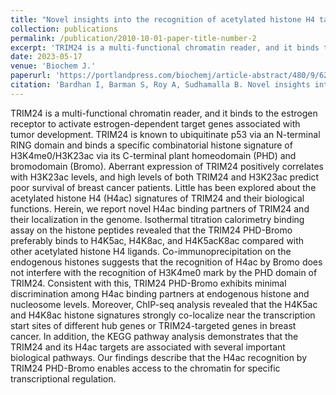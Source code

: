 ```yaml
---
title: "Novel insights into the recognition of acetylated histone H4 tail by the TRIM24 PHD-Bromo module "
collection: publications
permalink: /publication/2010-10-01-paper-title-number-2
excerpt: 'TRIM24 is a multi-functional chromatin reader, and it binds to the estrogen receptor to activate estrogen-dependent target genes associated with tumor development. TRIM24 is known to ubiquitinate p53 via an N-terminal RING domain and binds a specific combinatorial histone signature of H3K4me0/H3K23ac via its C-terminal plant homeodomain (PHD) and bromodomain (Bromo). Aberrant expression of TRIM24 positively correlates with H3K23ac levels, and high levels of both TRIM24 and H3K23ac predict poor survival of breast cancer patients. Little has been explored about the acetylated histone H4 (H4ac) signatures of TRIM24 and their biological functions. Herein, we report novel H4ac binding partners of TRIM24 and their localization in the genome. Isothermal titration calorimetry binding assay on the histone peptides revealed that the TRIM24 PHD-Bromo preferably binds to H4K5ac, H4K8ac, and H4K5acK8ac compared with other acetylated histone H4 ligands. Co-immunoprecipitation on the endogenous histones suggests that the recognition of H4ac by Bromo does not interfere with the recognition of H3K4me0 mark by the PHD domain of TRIM24. Consistent with this, TRIM24 PHD-Bromo exhibits minimal discrimination among H4ac binding partners at endogenous histone and nucleosome levels. Moreover, ChIP-seq analysis revealed that the H4K5ac and H4K8ac histone signatures strongly co-localize near the transcription start sites of different hub genes or TRIM24-targeted genes in breast cancer. In addition, the KEGG pathway analysis demonstrates that the TRIM24 and its H4ac targets are associated with several important biological pathways. Our findings describe that the H4ac recognition by TRIM24 PHD-Bromo enables access to the chromatin for specific transcriptional regulation.'
date: 2023-05-17
venue: 'Biochem J.'
paperurl: 'https://portlandpress.com/biochemj/article-abstract/480/9/629/232921/Novel-insights-into-the-recognition-of-acetylated?redirectedFrom=fulltext'
citation: 'Bardhan I, Barman S, Roy A, Sudhamalla B. Novel insights into the recognition of acetylated histone H4 tail by the TRIM24 PHD-Bromo module. Biochem J. 2023 May 17; 480 (9): 629-647.'
---
```


TRIM24 is a multi-functional chromatin reader, and it binds to the estrogen receptor to activate estrogen-dependent target genes associated with tumor development. TRIM24 is known to ubiquitinate p53 via an N-terminal RING domain and binds a specific combinatorial histone signature of H3K4me0/H3K23ac via its C-terminal plant homeodomain (PHD) and bromodomain (Bromo). Aberrant expression of TRIM24 positively correlates with H3K23ac levels, and high levels of both TRIM24 and H3K23ac predict poor survival of breast cancer patients. Little has been explored about the acetylated histone H4 (H4ac) signatures of TRIM24 and their biological functions. Herein, we report novel H4ac binding partners of TRIM24 and their localization in the genome. Isothermal titration calorimetry binding assay on the histone peptides revealed that the TRIM24 PHD-Bromo preferably binds to H4K5ac, H4K8ac, and H4K5acK8ac compared with other acetylated histone H4 ligands. Co-immunoprecipitation on the endogenous histones suggests that the recognition of H4ac by Bromo does not interfere with the recognition of H3K4me0 mark by the PHD domain of TRIM24. Consistent with this, TRIM24 PHD-Bromo exhibits minimal discrimination among H4ac binding partners at endogenous histone and nucleosome levels. Moreover, ChIP-seq analysis revealed that the H4K5ac and H4K8ac histone signatures strongly co-localize near the transcription start sites of different hub genes or TRIM24-targeted genes in breast cancer. In addition, the KEGG pathway analysis demonstrates that the TRIM24 and its H4ac targets are associated with several important biological pathways. Our findings describe that the H4ac recognition by TRIM24 PHD-Bromo enables access to the chromatin for specific transcriptional regulation.
